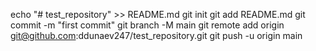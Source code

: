 echo "# test_repository" >> README.md
git init 
git add README.md
git commit -m "first commit"
git branch -M main
git remote add origin git@github.com:ddunaev247/test_repository.git
git push -u origin main
